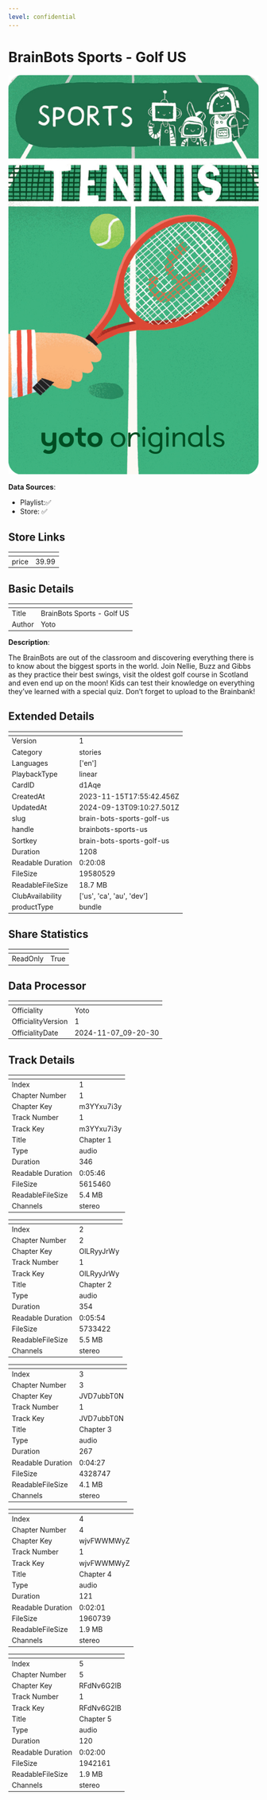 ```yaml
---
level: confidential
---
```

# BrainBots Sports - Golf US

![card_[d1Aqe].png](../../img/cards/card_[d1Aqe].png)

**Data Sources**: 

- Playlist:✅
- Store: ✅


## Store Links

| <!-- --> | <!-- --> |
| - | - |
| price | 39.99 |


## Basic Details

| <!-- --> | <!-- --> |
| - | - |
| Title | BrainBots Sports - Golf US |
| Author | Yoto |

**Description**:

The BrainBots are out of the classroom and discovering everything there is to know about the biggest sports in the world. Join Nellie, Buzz and Gibbs as they practice their best swings, visit the oldest golf course in Scotland and even end up on the moon! 
Kids can test their knowledge on everything they’ve learned with a special quiz. Don’t forget to upload to the Brainbank!



## Extended Details

| <!-- --> | <!-- --> |
| - | - |
| Version | 1 |
| Category | stories |
| Languages | ['en'] |
| PlaybackType | linear |
| CardID | d1Aqe |
| CreatedAt | 2023-11-15T17:55:42.456Z |
| UpdatedAt | 2024-09-13T09:10:27.501Z |
| slug | brain-bots-sports-golf-us |
| handle | brainbots-sports-us |
| Sortkey | brain-bots-sports-golf-us |
| Duration | 1208 |
| Readable Duration | 0:20:08 |
| FileSize | 19580529 |
| ReadableFileSize | 18.7 MB |
| ClubAvailability | ['us', 'ca', 'au', 'dev'] |
| productType | bundle |


## Share Statistics

| <!-- --> | <!-- --> |
| - | - |
| ReadOnly | True |


## Data Processor

| <!-- --> | <!-- --> |
| - | - |
| Officiality | Yoto
| OfficialityVersion | 1
| OfficialityDate | 2024-11-07_09-20-30


## Track Details

| <!-- --> | <!-- --> |
| - | - |
| Index | 1 |
| Chapter Number | 1 |
| Chapter Key | m3YYxu7i3y |
| Track Number | 1 |
| Track Key | m3YYxu7i3y |
| Title | Chapter 1 |
| Type | audio |
| Duration | 346 |
| Readable Duration | 0:05:46 |
| FileSize | 5615460 |
| ReadableFileSize | 5.4 MB |
| Channels | stereo |

| <!-- --> | <!-- --> |
| - | - |
| Index | 2 |
| Chapter Number | 2 |
| Chapter Key | OlLRyyJrWy |
| Track Number | 1 |
| Track Key | OlLRyyJrWy |
| Title | Chapter 2 |
| Type | audio |
| Duration | 354 |
| Readable Duration | 0:05:54 |
| FileSize | 5733422 |
| ReadableFileSize | 5.5 MB |
| Channels | stereo |

| <!-- --> | <!-- --> |
| - | - |
| Index | 3 |
| Chapter Number | 3 |
| Chapter Key | JVD7ubbT0N |
| Track Number | 1 |
| Track Key | JVD7ubbT0N |
| Title | Chapter 3 |
| Type | audio |
| Duration | 267 |
| Readable Duration | 0:04:27 |
| FileSize | 4328747 |
| ReadableFileSize | 4.1 MB |
| Channels | stereo |

| <!-- --> | <!-- --> |
| - | - |
| Index | 4 |
| Chapter Number | 4 |
| Chapter Key | wjvFWWMWyZ |
| Track Number | 1 |
| Track Key | wjvFWWMWyZ |
| Title | Chapter 4 |
| Type | audio |
| Duration | 121 |
| Readable Duration | 0:02:01 |
| FileSize | 1960739 |
| ReadableFileSize | 1.9 MB |
| Channels | stereo |

| <!-- --> | <!-- --> |
| - | - |
| Index | 5 |
| Chapter Number | 5 |
| Chapter Key | RFdNv6G2lB |
| Track Number | 1 |
| Track Key | RFdNv6G2lB |
| Title | Chapter 5 |
| Type | audio |
| Duration | 120 |
| Readable Duration | 0:02:00 |
| FileSize | 1942161 |
| ReadableFileSize | 1.9 MB |
| Channels | stereo |

